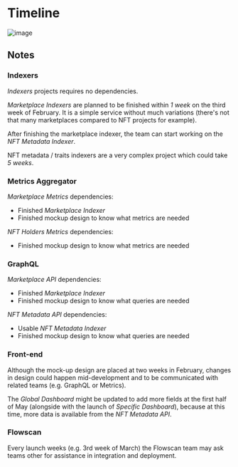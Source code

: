 # Timeline

![image](https://user-images.githubusercontent.com/16462328/152789887-50f3df5b-18fb-4e31-a0c5-ed7ec159251d.png)

## Notes

### Indexers 

*Indexers* projects requires no dependencies.

*Marketplace Indexers* are planned to be finished within *1 week* on the third week of February. It is a simple service without much variations (there's not that many marketplaces compared to NFT projects for example). 

After finishing the marketplace indexer, the team can start working on the *NFT Metadata Indexer*.

NFT metadata / traits indexers are a very complex project which could take *5 weeks*.

### Metrics Aggregator

*Marketplace Metrics* dependencies:
- Finished *Marketplace Indexer*
- Finished mockup design to know what metrics are needed

*NFT Holders Metrics* dependencies:
- Finished mockup design to know what metrics are needed

### GraphQL

*Marketplace API* dependencies:
- Finished *Marketplace Indexer*
- Finished mockup design to know what queries are needed

*NFT Metadata API* dependencies:
- Usable *NFT Metadata Indexer*
- Finished mockup design to know what queries are needed

### Front-end 

Although the mock-up design are placed at two weeks in February, changes in design could happen mid-development and to be communicated with related teams (e.g. GraphQL or Metrics).

The *Global Dashboard* might be updated to add more fields at the first half of May (alongside with the launch of *Specific Dashboard*), because at this time, more data is available from the *NFT Metadata API*.

### Flowscan

Every launch weeks (e.g. 3rd week of March) the Flowscan team may ask teams other for assistance in integration and deployment. 